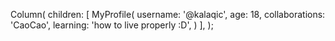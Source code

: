 Column(
      children: [
       MyProfile(
          username: '@kalaqic',
          age: 18,
          collaborations: 'CaoCao',
          learning: 'how to live properly :D',
        )
      ],
    );
<!---
kalaqic/kalaqic is a ✨ special ✨ repository because its `README.md` (this file) appears on your GitHub profile.
You can click the Preview link to take a look at your changes.
--->
